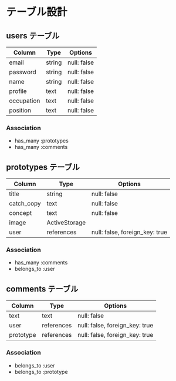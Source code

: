 # テーブル設計

## users テーブル

| Column             | Type   | Options     |
| ------------------ | ------ | ----------- |
| email              | string | null: false |
| password           | string | null: false |
| name               | string | null: false |
| profile            |  text  | null: false |
| occupation         |  text  | null: false |<!-- 所属 -->
| position           |  text  | null: false |<!-- 役職 -->

### Association

- has_many :prototypes
- has_many :comments

## prototypes テーブル

| Column      | Type      | Options                         |
| ----------- | --------- | ------------------------------- |
| title       |  string   | null: false                     |
| catch_copy  |   text    | null: false                     |
| concept     |   text    | null: false                     |
| image       |    ActiveStorage                            |
| user        | references | null: false, foreign_key: true |

### Association

- has_many   :comments
- belongs_to :user

## comments テーブル

| Column     | Type       | Options                        |
| ---------- | ---------- | ------------------------------ |
|    text    |    text    | null: false                    |
|    user    | references | null: false, foreign_key: true |
| prototype  | references | null: false, foreign_key: true |

### Association

- belongs_to :user
- belongs_to :prototype